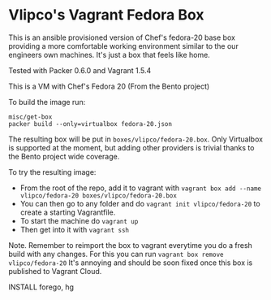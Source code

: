 Vlipco's Vagrant Fedora Box
=====

This is an ansible provisioned version of Chef's fedora-20 base box providing a more comfortable working environment similar to the our engineers own machines. It's just a box that feels like home.

Tested with Packer 0.6.0 and Vagrant 1.5.4

This is a VM with Chef's Fedora 20 (From the Bento project)

To build the image run:

```
misc/get-box
packer build --only=virtualbox fedora-20.json
```

The resulting box will be put in `boxes/vlipco/fedora-20.box`. Only Virtualbox is supported at the moment, but adding other providers is trivial thanks to the Bento project wide coverage.

To try the resulting image:

- From the root of the repo, add it to vagrant with `vagrant box add --name vlipco/fedora-20 boxes/vlipco/fedora-20.box`
- You can then go to any folder and do `vagrant init vlipco/fedora-20` to create a starting Vagrantfile. 
- To start the machine do `vagrant up`
- Then get into it with `vagrant ssh`

Note. Remember to reimport the box to vagrant everytime you do a fresh build with any changes. For this you can run `vagrant box remove vlipco/fedora-20` It's annoying and should be soon fixed once this box is published to Vagrant Cloud.

INSTALL forego, hg